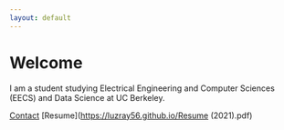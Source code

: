 ```yaml
---
layout: default
---
```


# Welcome

I am a student studying Electrical Engineering and Computer Sciences (EECS) and Data Science at UC Berkeley. 

[Contact](https://luzray56.github.io/contact)
[Resume](https://luzray56.github.io/Resume (2021).pdf)
